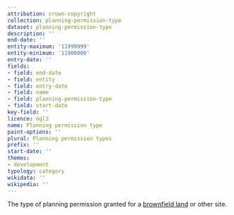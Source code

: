 ```yaml
---
attribution: crown-copyright
collection: planning-permission-type
dataset: planning-permission-type
description: ''
end-date: ''
entity-maximum: '11999999'
entity-minimum: '11900000'
entry-date: ''
fields:
- field: end-date
- field: entity
- field: entry-date
- field: name
- field: planning-permission-type
- field: start-date
key-field: ''
licence: ogl3
name: Planning permission type
paint-options: ''
plural: Planning permission types
prefix: ''
start-date: ''
themes:
- development
typology: category
wikidata: ''
wikipedia: ''
---
```


The type of planning permission granted for a [brownfield land](/dataset/brownfield-land) or other site.
